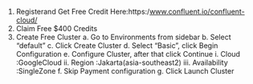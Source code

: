 1. Registerand Get Free Credit Here:https:/www.confluent.io/confluent-cloud/
3. Claim Free $400 Credits
4. Create Free Cluster
a. Go to Environments from sidebar
b. Select “default”
c. Click Create Cluster
d. Select “Basic”, click Begin Configuration
e. Configure Cluster, after that click Continue
  i. Cloud :GoogleCloud
  ii. Region :Jakarta(asia-southeast2)
  iii. Availability :SingleZone
f. Skip Payment configuration
g. Click Launch Cluster
